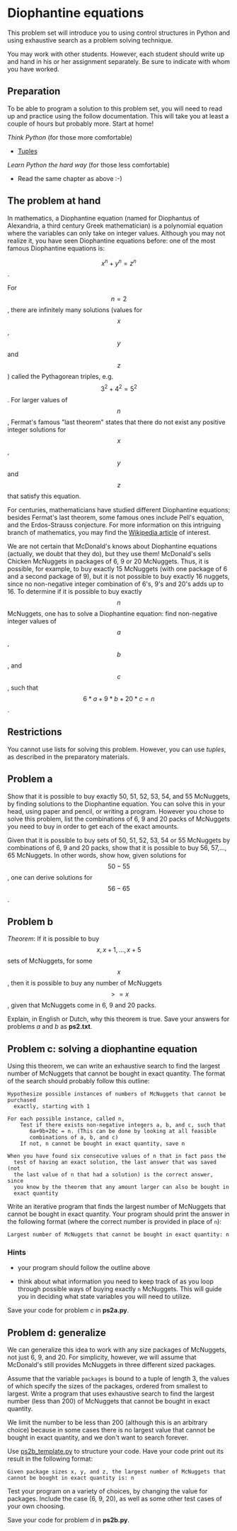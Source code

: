 # Diophantine equations

This problem set will introduce you to using control structures in Python and
using exhaustive search as a problem solving technique.

You may work with other students. However, each student should write up and
hand in his or her assignment separately. Be sure to indicate with whom you
have worked.

## Preparation

To be able to program a solution to this problem set, you will need to read up
and practice using the follow documentation. This will take you at least a couple of hours but probably more. Start at home!

*Think Python* (for those more comfortable)

* [Tuples](http://www.greenteapress.com/thinkpython/html/thinkpython013.html)

*Learn Python the hard way* (for those less comfortable)

* Read the same chapter as above :-)

## The problem at hand

In mathematics, a Diophantine equation (named for Diophantus of Alexandria, a
third century Greek mathematician) is a polynomial equation where the variables
can only take on integer values. Although you may not realize it, you have seen
Diophantine equations before: one of the most famous Diophantine equations is:

$$x^n+y^n=z^n$$.

For $$n=2$$, there are infinitely many solutions (values for $$x$$, $$y$$ and
$$z$$) called the Pythagorean triples, e.g. $$3^2+4^2=5^2$$. For larger values
of $$n$$, Fermat's famous "last theorem" states that there do not exist any
positive integer solutions for $$x$$, $$y$$ and $$z$$ that satisfy this
equation.

For centuries, mathematicians have studied different Diophantine equations;
besides Fermat's last theorem, some famous ones include Pell's equation, and
the Erdos-Strauss conjecture. For more information on this intriguing branch of
mathematics, you may find the [Wikipedia article] of interest.

[Wikipedia article]: http://en.wikipedia.org/wiki/Diophantine_equation

We are not certain that McDonald's knows about Diophantine equations (actually,
we doubt that they do), but they use them! McDonald's sells Chicken McNuggets
in packages of 6, 9 or 20 McNuggets. Thus, it is possible, for example, to buy
exactly 15 McNuggets (with one package of 6 and a second package of 9), but it
is not possible to buy exactly 16 nuggets, since no non-negative integer
combination of 6's, 9's and 20's adds up to 16. To determine if it is possible
to buy exactly $$n$$ McNuggets, one has to solve a Diophantine equation: find
non-negative integer values of $$a$$, $$b$$, and $$c$$, such that
$$6*a+9*b+20*c=n$$.

## Restrictions

You cannot use lists for solving this problem. However, you can use *tuples*, as described in the preparatory materials.

## Problem a

Show that it is possible to buy exactly 50, 51, 52, 53, 54, and 55 McNuggets,
by finding solutions to the Diophantine equation. You can solve this in your
head, using paper and pencil, or writing a program. However you chose to solve
this problem, list the combinations of 6, 9 and 20 packs of McNuggets you need
to buy in order to get each of the exact amounts.

Given that it is possible to buy sets of 50, 51, 52, 53, 54 or 55 McNuggets by
combinations of 6, 9 and 20 packs, show that it is possible to buy 56, 57,...,
65 McNuggets. In other words, show how, given solutions for $$50-55$$, one can
derive solutions for $$56-65$$.

## Problem b

*Theorem*: If it is possible to buy $$x, x+1, ..., x+5$$ sets of McNuggets,
for some $$x$$, then it is possible to buy any number of McNuggets $$>= x$$,
given that McNuggets come in 6, 9 and 20 packs.

Explain, in English or Dutch, why this theorem is true. Save your answers for
problems *a* and *b* as **ps2.txt**.

## Problem c: solving a diophantine equation

Using this theorem, we can write an exhaustive search to find the largest
number of McNuggets that cannot be bought in exact quantity. The format of the
search should probably follow this outline:

    Hypothesize possible instances of numbers of McNuggets that cannot be purchased
      exactly, starting with 1

    For each possible instance, called n,
        Test if there exists non-negative integers a, b, and c, such that
           6a+9b+20c = n. (This can be done by looking at all feasible
           combinations of a, b, and c)
        If not, n cannot be bought in exact quantity, save n

    When you have found six consecutive values of n that in fact pass the
      test of having an exact solution, the last answer that was saved (not 
      the last value of n that had a solution) is the correct answer, since 
      you know by the theorem that any amount larger can also be bought in 
      exact quantity

Write an iterative program that finds the largest number of McNuggets that
cannot be bought in exact quantity. Your program should print the answer in the
following format (where the correct number is provided in place of `n`):

    Largest number of McNuggets that cannot be bought in exact quantity: n

### Hints

* your program should follow the outline above

* think about what information you need to keep track of as you loop through
  possible ways of buying exactly `n` McNuggets. This will guide you in
  deciding what state variables you will need to utilize.

Save your code for problem *c* in **ps2a.py**.

## Problem d: generalize

We can generalize this idea to work with any size packages of McNuggets, not
just 6, 9, and 20. For simplicity, however, we will assume that McDonald's
still provides McNuggets in three different sized packages.

Assume that the variable `packages` is bound to a tuple of length 3, the values
of which specify the sizes of the packages, ordered from smallest to largest.
Write a program that uses exhaustive search to find the largest number (less
than 200) of McNuggets that cannot be bought in exact quantity.

We limit the number to be less than 200 (although this is an arbitrary choice)
because in some cases there is no largest value that cannot be bought in exact
quantity, and we don't want to search forever.

Use [ps2b_template.py](ps2b_template.py) to structure your code. Have your code
print out its result in the following format:

    Given package sizes x, y, and z, the largest number of McNuggets that cannot be bought in exact quantity is: n

Test your program on a variety of choices, by changing the value for packages.
Include the case (6, 9, 20), as well as some other test cases of your own
choosing.

Save your code for problem *d* in **ps2b.py**.
